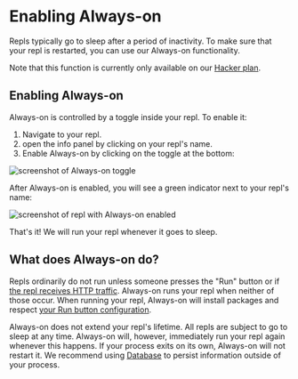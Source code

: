 # Enabling Always-on

Repls typically go to sleep after a period of inactivity. To make sure that your repl is restarted, you can use our Always-on functionality.

Note that this function is currently only available on our [Hacker plan](https://replit.com/site/pricing).

## Enabling Always-on

Always-on is controlled by a toggle inside your repl. To enable it:
1. Navigate to your repl.
2. open the info panel by clicking on your repl's name. 
3. Enable Always-on by clicking on the toggle at the bottom:

![screenshot of Always-on toggle](/images/repls/always-on-toggle.png)

After Always-on is enabled, you will see a green indicator next to your repl's name:

![screenshot of repl with Always-on enabled](/images/repls/always-on-enabled.png)

That's it! We will run your repl whenever it goes to sleep.

## What does Always-on do?

Repls ordinarily do not run unless someone presses the "Run" button or if [the repl receives HTTP traffic](/repls/http-servers). Always-on runs your repl when neither of those occur. When running your repl, Always-on will install packages and respect [your Run button configuration](/repls/dot-replit).

Always-on does not extend your repl's lifetime. All repls are subject to go to sleep at any time. Always-on will, however, immediately run your repl again whenever this happens. If your process exits on its own, Always-on will not restart it. We recommend using [Database](/misc/database) to persist information outside of your process.

<!--
## Feedback

We are interested in hearing from you about your experience with Always-on. Link to some thread where this can happen.
-->
